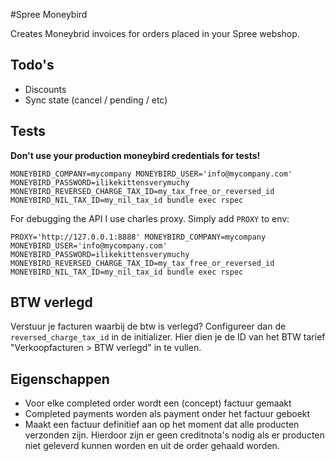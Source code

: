 #Spree Moneybird

Creates Moneybrid invoices for orders placed in your Spree webshop.

## Todo's
- Discounts
- Sync state (cancel / pending / etc)

## Tests

**Don't use your production moneybird credentials for tests!**

```
MONEYBIRD_COMPANY=mycompany MONEYBIRD_USER='info@mycompany.com' MONEYBIRD_PASSWORD=ilikekittensverymuchy MONEYBIRD_REVERSED_CHARGE_TAX_ID=my_tax_free_or_reversed_id MONEYBIRD_NIL_TAX_ID=my_nil_tax_id bundle exec rspec
```

For debugging the API I use charles proxy. Simply add `PROXY` to env:
```
PROXY='http://127.0.0.1:8888' MONEYBIRD_COMPANY=mycompany MONEYBIRD_USER='info@mycompany.com' MONEYBIRD_PASSWORD=ilikekittensverymuchy MONEYBIRD_REVERSED_CHARGE_TAX_ID=my_tax_free_or_reversed_id MONEYBIRD_NIL_TAX_ID=my_nil_tax_id bundle exec rspec
```

## BTW verlegd

Verstuur je facturen waarbij de btw is verlegd?
Configureer dan de `reversed_charge_tax_id` in de initializer.
Hier dien je de ID van het BTW tarief "Verkoopfacturen > BTW verlegd" in te vullen.

## Eigenschappen

- Voor elke completed order wordt een (concept) factuur gemaakt
- Completed payments worden als payment onder het factuur geboekt
- Maakt een factuur definitief aan op het moment dat alle producten verzonden zijn. Hierdoor zijn er geen creditnota's nodig als er producten niet geleverd kunnen worden en uit de order gehaald worden.

